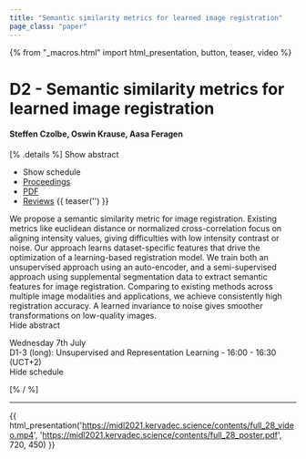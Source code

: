 ```yaml
---
title: "Semantic similarity metrics for learned image registration"
page_class: "paper"
---
```


{% from "_macros.html" import html_presentation, button, teaser, video %}

# D2 - Semantic similarity metrics for learned image registration

#### Steffen Czolbe, Oswin Krause, Aasa Feragen

[% .details %]
<a class="toggle_visibility" data-selector=".abstract" data-level="3">Show abstract</a>
- <a class="toggle_visibility" data-selector=".schedule" data-level="3">Show schedule</a>
- <a href="">Proceedings</a>
- <a href="https://openreview.net/pdf?id=9M5cH--UdcC">PDF</a>
- <a href="https://openreview.net/forum?id=9M5cH--UdcC">Reviews</a>
{{ teaser('') }}

<p>
    <span class="abstract">
        We propose a semantic similarity metric for image registration. Existing metrics like euclidean distance or normalized cross-correlation focus on aligning intensity values, giving difficulties with low intensity contrast or noise. Our approach learns dataset-specific features that drive the optimization of a learning-based registration model. We train both an unsupervised approach using an auto-encoder, and a semi-supervised approach using supplemental segmentation data to extract semantic features for image registration. Comparing to existing methods across multiple image modalities and applications, we achieve consistently high registration accuracy. A learned invariance to noise gives smoother transformations on low-quality images.
        <br>
        <span class="actions"><a class="toggle_visibility" data-level="2">Hide abstract</a></span>
    </span>
</p>

<p>
    <span class="schedule">
         Wednesday 7th July<br>D1-3 (long): Unsupervised and Representation Learning - 16:00 - 16:30 (UCT+2)
        <br>
        <span class="actions"><a class="toggle_visibility" data-level="2">Hide schedule</a></span>
    </span>
</p>

[% / %]


---

{{ html_presentation('https://midl2021.kervadec.science/contents/full_28_video.mp4', 'https://midl2021.kervadec.science/contents/full_28_poster.pdf', 720, 450) }}